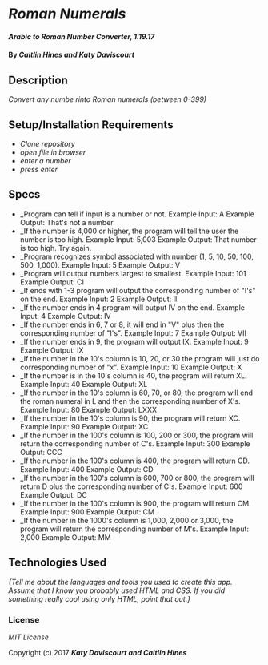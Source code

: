 # _Roman Numerals_

#### _Arabic to Roman Number Converter, 1.19.17_

#### By _**Caitlin Hines and Katy Daviscourt**_

## Description

_Convert any numbe rinto Roman numerals (between 0-399)_

## Setup/Installation Requirements

* _Clone repository_
* _open file in browser_
* _enter a number_
* _press enter_

## Specs

* _Program can tell if input is a number or not.
  Example Input: A
  Example Output: That's not a number
* _If the number is 4,000 or higher, the program will tell the user the number is too high.
  Example Input: 5,003
  Example Output: That number is too high. Try again.
* _Program recognizes symbol associated with number (1, 5, 10, 50, 100, 500, 1,000).
  Example Input: 5
  Example Output: V
* _Program will output numbers largest to smallest.
  Example Input: 101
  Example Output: CI
* _If ends with 1-3 program will output the corresponding number of "I's" on the end.
  Example Input: 2
  Example Output: II
* _If the number ends in 4 program will output IV on the end.
  Example Input: 4
  Example Output: IV
* _If the number ends in 6, 7 or 8, it will end in "V" plus then the corresponding number of "I's".
  Example Input: 7
  Example Output: VII
* _If the number ends in 9, the program will output IX.
  Example Input: 9
  Example Output: IX
* _If the number in the 10's column is 10, 20, or 30 the program will just do corresponding number of "x".
  Example Input: 10
  Example Output: X
* _If the number is in the 10's column is 40, the program will return XL.
  Example Input: 40
  Example Output: XL
* _If the number in the 10's column is 60, 70, or 80, the program will end the roman numeral in L and then the corresponding number of X's.
  Example Input: 80
  Example Output: LXXX
* _If the number in the 10's column is 90, the program will return XC.
  Example Input: 90
  Example Output: XC
* _If the number in the 100's column is 100, 200 or 300, the program will return the corresponding number of C's.
  Example Input: 300
  Example Output: CCC
* _If the number in the 100's column is 400, the program will return CD.
  Example Input: 400
  Example Output: CD
* _If the number in the 100's column is 600, 700 or 800, the program will return D plus the corresponding number of C's.
  Example Input: 600
  Example Output: DC
* _If the number in the 100's column is 900, the program will return CM.
  Example Input: 900
  Example Output: CM
* _If the number in the 1000's column is 1,000, 2,000 or 3,000, the program will return the corresponding number of M's.
  Example Input: 2,000
  Example Output: MM

## Technologies Used

_{Tell me about the languages and tools you used to create this app. Assume that I know you probably used HTML and CSS. If you did something really cool using only HTML, point that out.}_

### License

*MIT License*

Copyright (c) 2017 **_Katy Daviscourt and Caitlin Hines_**
